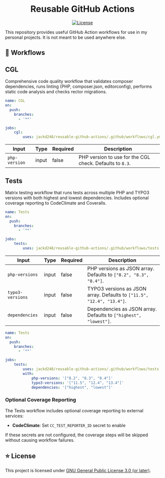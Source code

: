 <div align="center">

# Reusable GitHub Actions

[![License](https://poser.pugx.org/jackd248/reusable-github-workflows/license)](LICENSE.md)

</div>

This repository provides useful GitHub Action workflows for use in my personal projects. It is not meant to be used anywhere else.

## 🧩 Workflows

## CGL

Comprehensive code quality workflow that validates composer dependencies, runs linting (PHP, composer.json, editorconfig), performs static code analysis and checks rector migrations.

```yaml
name: CGL
on:
  push:
    branches:
      - '**'

jobs:
    cgl:
        uses: jackd248/reusable-github-actions/.github/workflows/cgl.yml@main
```

Input|Type| Required |Description
-|-|----------|-
`php-version`|input| false    |PHP version to use for the CGL check. Defaults to `8.3`.

## Tests

Matrix testing workflow that runs tests across multiple PHP and TYPO3 versions with both highest and lowest dependencies. Includes optional coverage reporting to CodeClimate and Coveralls.

```yaml
name: Tests
on:
  push:
    branches:
      - '**'

jobs:
    tests:
        uses: jackd248/reusable-github-actions/.github/workflows/tests.yml@main
```

Input|Type| Required |Description
-|-|----------|-
`php-versions`|input| false    |PHP versions as JSON array. Defaults to `["8.2", "8.3", "8.4"]`.
`typo3-versions`|input| false    |TYPO3 versions as JSON array. Defaults to `["11.5", "12.4", "13.4"]`.
`dependencies`|input| false    |Dependencies as JSON array. Defaults to `["highest", "lowest"]`.

```yaml
name: Tests
on:
  push:
    branches:
      - '**'

jobs:
    tests:
        uses: jackd248/reusable-github-actions/.github/workflows/tests.yml@main
        with:
            php-versions: '["8.2", "8.3", "8.4"]'
            typo3-versions: '["11.5", "12.4", "13.4"]'
            dependencies: '["highest", "lowest"]'
```

### Optional Coverage Reporting

The Tests workflow includes optional coverage reporting to external services:

- **CodeClimate**: Set `CC_TEST_REPORTER_ID` secret to enable

If these secrets are not configured, the coverage steps will be skipped without causing workflow failures.

## ⭐ License

This project is licensed under [GNU General Public License 3.0 (or later)](LICENSE.md).
